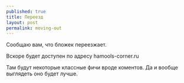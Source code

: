 ```yaml
---
published: true
title: Переезд
layout: post
permalink: moving-out
---
```

Сообщаю вам, что бложек переезжает. 

Вскоре будет доступен по адресу hamools-corner.ru

Там будут некоторые классные фичи вроде коментов. Да и вообще выглядеть оно будет лучше.